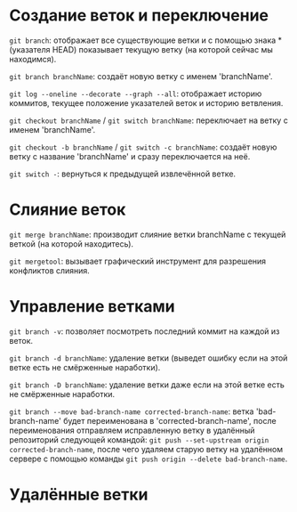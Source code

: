 # Создание веток и переключение
`git branch`: отображает все существующие ветки и с помощью знака * (указателя HEAD) показывает текущую ветку (на которой сейчас мы находимся).

`git branch branchName`: создаёт новую ветку с именем 'branchName'.

`git log --oneline --decorate --graph --all`: отображает историю коммитов, текущее положение указателей веток и историю ветвления.

`git checkout branchName` / `git switch branchName`: переключает на ветку с именем 'branchName'.

`git checkout -b branchName` / `git switch -с branchName`:  создаёт новую ветку с название 'branchName' и сразу переключается на неё. 

`git switch -`: вернуться к предыдущей извлечённой ветке.

# Слияние веток
`git merge branchName`: производит слияние ветки branchName с текущей веткой (на которой находитесь).

`git mergetool`: вызывает графический инструмент для разрешения конфликтов слияния.

# Управление ветками
`git branch -v`:  позволяет посмотреть последний коммит на каждой из веток.

`git branch -d branchName`:  удаление ветки (выведет ошибку если на этой ветке есть не смёрженные наработки).

`git branch -D branchName`:  удаление ветки даже если на этой ветке есть не смёрженные наработки.

`git branch --move bad-branch-name corrected-branch-name`:  ветка 'bad-branch-name' будет переименована в 'corrected-branch-name', после переименования отправляем исправленную ветку в удалённый репозиторий следующей командой: `git push --set-upstream origin corrected-branch-name`, после чего удаляем старую ветку на удалённом сервере с помощью команды `git push origin --delete bad-branch-name`.

# Удалённые ветки

